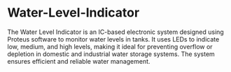 # Water-Level-Indicator
The Water Level Indicator is an IC-based electronic system designed using Proteus software to monitor water levels in tanks. It uses LEDs to indicate low, medium, and high levels, making it ideal for preventing overflow or depletion in domestic and industrial water storage systems. The system ensures efficient and reliable water management.
